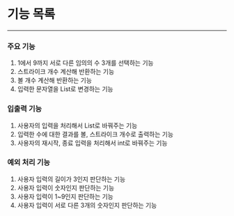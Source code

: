 # 기능 목록

---

### 주요 기능

1. 1에서 9까지 서로 다른 임의의 수 3개를 선택하는 기능
2. 스트라이크 개수 계산해 반환하는 기능
3. 볼 개수 계산해 반환하는 기능
4. 입력한 문자열을 List로 변경하는 기능

### 입출력 기능

1. 사용자의 입력을 처리해서 List로 바꿔주는 기능
2. 입력한 수에 대한 결과를 볼, 스트라이크 개수로 출력하는 기능
3. 사용자의 재시작, 종료 입력을 처리해서 int로 바꿔주는 기능

### 예외 처리 기능

1. 사용자 입력의 길이가 3인지 판단하는 기능
2. 사용자 입력이 숫자인지 판단하는 기능
3. 사용자 입력이 1~9인지 판단하는 기능
4. 사용자 입력이 서로 다른 3개의 숫자인지 판단하는 기능
